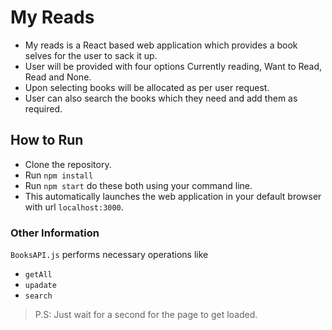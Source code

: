 # My Reads

-   My reads is a React based web application which provides a book selves for the user to sack it up.
-   User will be provided with four options Currently reading, Want to Read, Read and None.
-   Upon selecting books will be allocated as per user request.
-   User can also search the books which they need and add them as required.

## How to Run

-   Clone the repository.
-   Run `npm install`
-   Run `npm start` do these both using your command line.
-   This automatically launches the web application in your default browser with url `localhost:3000`.

### Other Information

`BooksAPI.js` performs necessary operations like

-   `getAll`
-   `upadate`
-   `search`

> P.S: Just wait for a second for the page to get loaded.
